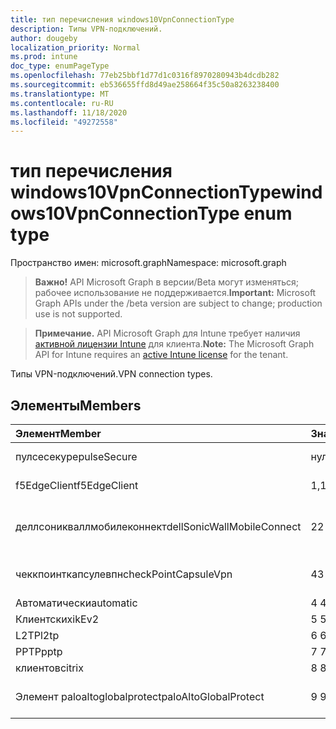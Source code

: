 ```yaml
---
title: тип перечисления windows10VpnConnectionType
description: Типы VPN-подключений.
author: dougeby
localization_priority: Normal
ms.prod: intune
doc_type: enumPageType
ms.openlocfilehash: 77eb25bbf1d77d1c0316f8970280943b4dcdb282
ms.sourcegitcommit: eb536655ffd8d49ae258664f35c50a8263238400
ms.translationtype: MT
ms.contentlocale: ru-RU
ms.lasthandoff: 11/18/2020
ms.locfileid: "49272558"
---
```

# <a name="windows10vpnconnectiontype-enum-type"></a><span data-ttu-id="9ae1c-103">тип перечисления windows10VpnConnectionType</span><span class="sxs-lookup"><span data-stu-id="9ae1c-103">windows10VpnConnectionType enum type</span></span>

<span data-ttu-id="9ae1c-104">Пространство имен: microsoft.graph</span><span class="sxs-lookup"><span data-stu-id="9ae1c-104">Namespace: microsoft.graph</span></span>

> <span data-ttu-id="9ae1c-105">**Важно!** API Microsoft Graph в версии/Beta могут изменяться; рабочее использование не поддерживается.</span><span class="sxs-lookup"><span data-stu-id="9ae1c-105">**Important:** Microsoft Graph APIs under the /beta version are subject to change; production use is not supported.</span></span>

> <span data-ttu-id="9ae1c-106">**Примечание.** API Microsoft Graph для Intune требует наличия [активной лицензии Intune](https://go.microsoft.com/fwlink/?linkid=839381) для клиента.</span><span class="sxs-lookup"><span data-stu-id="9ae1c-106">**Note:** The Microsoft Graph API for Intune requires an [active Intune license](https://go.microsoft.com/fwlink/?linkid=839381) for the tenant.</span></span>

<span data-ttu-id="9ae1c-107">Типы VPN-подключений.</span><span class="sxs-lookup"><span data-stu-id="9ae1c-107">VPN connection types.</span></span>

## <a name="members"></a><span data-ttu-id="9ae1c-108">Элементы</span><span class="sxs-lookup"><span data-stu-id="9ae1c-108">Members</span></span>
|<span data-ttu-id="9ae1c-109">Элемент</span><span class="sxs-lookup"><span data-stu-id="9ae1c-109">Member</span></span>|<span data-ttu-id="9ae1c-110">Значение</span><span class="sxs-lookup"><span data-stu-id="9ae1c-110">Value</span></span>|<span data-ttu-id="9ae1c-111">Описание</span><span class="sxs-lookup"><span data-stu-id="9ae1c-111">Description</span></span>|
|:---|:---|:---|
|<span data-ttu-id="9ae1c-112">пулсесекуре</span><span class="sxs-lookup"><span data-stu-id="9ae1c-112">pulseSecure</span></span>|<span data-ttu-id="9ae1c-113">нуль</span><span class="sxs-lookup"><span data-stu-id="9ae1c-113">0</span></span>|<span data-ttu-id="9ae1c-114">Безопасный импульс.</span><span class="sxs-lookup"><span data-stu-id="9ae1c-114">Pulse Secure.</span></span>|
|<span data-ttu-id="9ae1c-115">f5EdgeClient</span><span class="sxs-lookup"><span data-stu-id="9ae1c-115">f5EdgeClient</span></span>|<span data-ttu-id="9ae1c-116">1,1</span><span class="sxs-lookup"><span data-stu-id="9ae1c-116">1</span></span>|<span data-ttu-id="9ae1c-117">Пограничный клиент F5.</span><span class="sxs-lookup"><span data-stu-id="9ae1c-117">F5 Edge Client.</span></span>|
|<span data-ttu-id="9ae1c-118">деллсоникваллмобилеконнект</span><span class="sxs-lookup"><span data-stu-id="9ae1c-118">dellSonicWallMobileConnect</span></span>|<span data-ttu-id="9ae1c-119">2</span><span class="sxs-lookup"><span data-stu-id="9ae1c-119">2</span></span>|<span data-ttu-id="9ae1c-120">Мобильное подключение Dell Сониквалл.</span><span class="sxs-lookup"><span data-stu-id="9ae1c-120">Dell SonicWALL Mobile Connection.</span></span>|
|<span data-ttu-id="9ae1c-121">чеккпоинткапсулевпн</span><span class="sxs-lookup"><span data-stu-id="9ae1c-121">checkPointCapsuleVpn</span></span>|<span data-ttu-id="9ae1c-122">4</span><span class="sxs-lookup"><span data-stu-id="9ae1c-122">3</span></span>|<span data-ttu-id="9ae1c-123">Проверка покапсулы VPN.</span><span class="sxs-lookup"><span data-stu-id="9ae1c-123">Check Point Capsule VPN.</span></span>|
|<span data-ttu-id="9ae1c-124">Автоматически</span><span class="sxs-lookup"><span data-stu-id="9ae1c-124">automatic</span></span>|<span data-ttu-id="9ae1c-125">4 </span><span class="sxs-lookup"><span data-stu-id="9ae1c-125">4</span></span>|<span data-ttu-id="9ae1c-126">Автоматически.</span><span class="sxs-lookup"><span data-stu-id="9ae1c-126">Automatic.</span></span>|
|<span data-ttu-id="9ae1c-127">Клиентских</span><span class="sxs-lookup"><span data-stu-id="9ae1c-127">ikEv2</span></span>|<span data-ttu-id="9ae1c-128">5 </span><span class="sxs-lookup"><span data-stu-id="9ae1c-128">5</span></span>|<span data-ttu-id="9ae1c-129">Клиентских.</span><span class="sxs-lookup"><span data-stu-id="9ae1c-129">IKEv2.</span></span>|
|<span data-ttu-id="9ae1c-130">L2TP</span><span class="sxs-lookup"><span data-stu-id="9ae1c-130">l2tp</span></span>|<span data-ttu-id="9ae1c-131">6 </span><span class="sxs-lookup"><span data-stu-id="9ae1c-131">6</span></span>|<span data-ttu-id="9ae1c-132">L2TP.</span><span class="sxs-lookup"><span data-stu-id="9ae1c-132">L2TP.</span></span>|
|<span data-ttu-id="9ae1c-133">PPTP</span><span class="sxs-lookup"><span data-stu-id="9ae1c-133">pptp</span></span>|<span data-ttu-id="9ae1c-134">7 </span><span class="sxs-lookup"><span data-stu-id="9ae1c-134">7</span></span>|<span data-ttu-id="9ae1c-135">PPTP.</span><span class="sxs-lookup"><span data-stu-id="9ae1c-135">PPTP.</span></span>|
|<span data-ttu-id="9ae1c-136">клиентов</span><span class="sxs-lookup"><span data-stu-id="9ae1c-136">citrix</span></span>|<span data-ttu-id="9ae1c-137">8 </span><span class="sxs-lookup"><span data-stu-id="9ae1c-137">8</span></span>|<span data-ttu-id="9ae1c-138">Клиентов.</span><span class="sxs-lookup"><span data-stu-id="9ae1c-138">Citrix.</span></span>|
|<span data-ttu-id="9ae1c-139">Элемент paloaltoglobalprotect</span><span class="sxs-lookup"><span data-stu-id="9ae1c-139">paloAltoGlobalProtect</span></span>|<span data-ttu-id="9ae1c-140">9 </span><span class="sxs-lookup"><span data-stu-id="9ae1c-140">9</span></span>|<span data-ttu-id="9ae1c-141">Palo Alto сети Глобалпротект.</span><span class="sxs-lookup"><span data-stu-id="9ae1c-141">Palo Alto Networks GlobalProtect.</span></span>|




